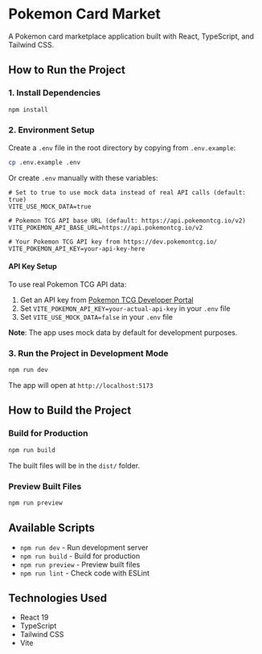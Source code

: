 # Pokemon Card Market

A Pokemon card marketplace application built with React, TypeScript, and Tailwind CSS.

## How to Run the Project

### 1. Install Dependencies

```bash
npm install
```

### 2. Environment Setup

Create a `.env` file in the root directory by copying from `.env.example`:

```bash
cp .env.example .env
```

Or create `.env` manually with these variables:

```env
# Set to true to use mock data instead of real API calls (default: true)
VITE_USE_MOCK_DATA=true

# Pokemon TCG API base URL (default: https://api.pokemontcg.io/v2)
VITE_POKEMON_API_BASE_URL=https://api.pokemontcg.io/v2

# Your Pokemon TCG API key from https://dev.pokemontcg.io/
VITE_POKEMON_API_KEY=your-api-key-here
```

#### API Key Setup

To use real Pokemon TCG API data:

1. Get an API key from [Pokemon TCG Developer Portal](https://dev.pokemontcg.io/)
2. Set `VITE_POKEMON_API_KEY=your-actual-api-key` in your `.env` file
3. Set `VITE_USE_MOCK_DATA=false` in your `.env` file

**Note**: The app uses mock data by default for development purposes.

### 3. Run the Project in Development Mode

```bash
npm run dev
```

The app will open at `http://localhost:5173`

## How to Build the Project

### Build for Production

```bash
npm run build
```

The built files will be in the `dist/` folder.

### Preview Built Files

```bash
npm run preview
```

## Available Scripts

- `npm run dev` - Run development server
- `npm run build` - Build for production
- `npm run preview` - Preview built files
- `npm run lint` - Check code with ESLint

## Technologies Used

- React 19
- TypeScript
- Tailwind CSS
- Vite
